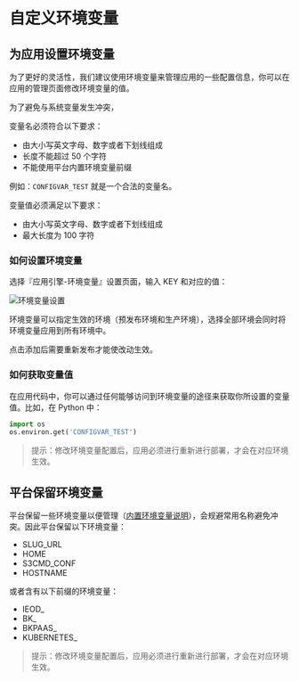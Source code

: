 # 自定义环境变量

## 为应用设置环境变量

为了更好的灵活性，我们建议使用环境变量来管理应用的一些配置信息，你可以在应用的管理页面修改环境变量的值。

为了避免与系统变量发生冲突，

变量名必须符合以下要求：

- 由大小写英文字母、数字或者下划线组成
- 长度不能超过 50 个字符
- 不能使用平台内置环境变量前缀

例如：`CONFIGVAR_TEST` 就是一个合法的变量名。

变量值必须满足以下要求：

- 由大小写英文字母、数字或者下划线组成
- 最大长度为 100 字符

### 如何设置环境变量

选择『应用引擎-环境变量』设置页面，输入 KEY 和对应的值：

![环境变量设置](../../images/docs/config_var.jpg)

环境变量可以指定生效的环境（预发布环境和生产环境），选择全部环境会同时将环境变量应用到所有环境中。

点击添加后需要重新发布才能使改动生效。

### 如何获取变量值

在应用代码中，你可以通过任何能够访问到环境变量的途径来获取你所设置的变量值。比如，在 Python 中：

```python
import os
os.environ.get('CONFIGVAR_TEST')
```

> 提示：修改环境变量配置后，应用必须进行重新进行部署，才会在对应环境生效。

## 平台保留环境变量

平台保留一些环境变量以便管理（[内置环境变量说明](./builtin_configvars.md)），会规避常用名称避免冲突。因此平台保留以下环境变量：

- SLUG_URL
- HOME
- S3CMD_CONF
- HOSTNAME

或者含有以下前缀的环境变量：

- IEOD_
- BK_
- BKPAAS_
- KUBERNETES_

> 提示：修改环境变量配置后，应用必须进行重新进行部署，才会在对应环境生效。

